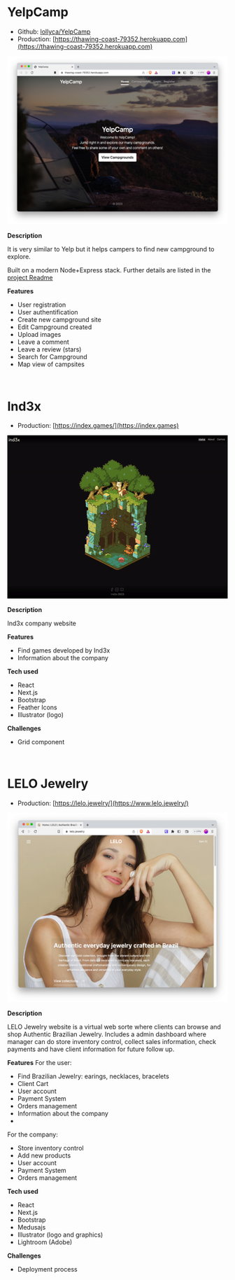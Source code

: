 # YelpCamp

- Github: [lollyca/YelpCamp](https://github.com/lollyca/YelpCamp)
- Production: [https://thawing-coast-79352.herokuapp.com](https://thawing-coast-79352.herokuapp.com)

![yelpcamp, my site](./images/yelpcamp.png)

**Description**

It is very similar to Yelp but it helps campers to find new campground to explore. 

Built on a modern Node+Express stack. Further details are listed in the [project Readme](https://github.com/lollyca/YelpCamp#built-with)

**Features**

- User registration
- User authentification
- Create new campground site
- Edit Campground created
- Upload images
- Leave a comment
- Leave a review (stars)
- Search for Campground
- Map view of campsites

<br/>

# Ind3x

- Production: [https://index.games/](https://index.games)

![index, my site](./images/ind3x.gif)

**Description**

Ind3x company website

**Features**
- Find games developed by Ind3x
- Information about the company

**Tech used**
- React
- Next.js
- Bootstrap
- Feather Icons
- Illustrator (logo)

**Challenges**
- Grid component

<br/>

# LELO Jewelry

- Production: [https://lelo.jewelry/](https://www.lelo.jewelry/)

![lelo, my site](./images/lelo.png)

**Description**

LELO Jewelry website is a virtual web sorte where clients can browse and shop Authentic Brazilian Jewelry. Includes a admin dashboard where manager can do store inventory control, collect sales information, check payments and have client information for future follow up.

**Features**
For the user:
- Find Brazilian Jewelry: earings, necklaces, bracelets
- Client Cart
- User account
- Payment System
- Orders management
- Information about the company
- 
For the company:
- Store inventory control
- Add new products
- User account
- Payment System
- Orders management

**Tech used**
- React
- Next.js
- Bootstrap
- Medusajs
- Illustrator (logo and graphics)
- Lightroom (Adobe)

**Challenges**
- Deployment process

<br/>
